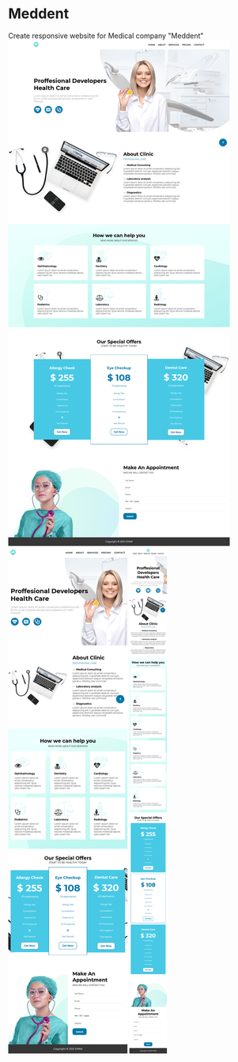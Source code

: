 # Meddent
Create responsive website for Medical company "Meddent"
![Иллюстрация к проекту](https://github.com/batstolya/Meddent/raw/main/examples/desktop.png)
![Иллюстрация к проекту](https://github.com/batstolya/Meddent/raw/main/examples/tablet.png)
![Иллюстрация к проекту](https://github.com/batstolya/Meddent/raw/main/examples/mobile.png)

